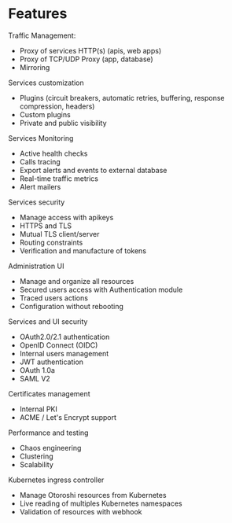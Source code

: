 # Features

Traffic Management:

* Proxy of services HTTP(s) (apis, web apps)
* Proxy of TCP/UDP Proxy (app, database)
* Mirroring

Services customization

* Plugins (circuit breakers, automatic retries, buffering, response compression, headers) 
* Custom plugins
* Private and public visibility

Services Monitoring

* Active health checks
* Calls tracing
* Export alerts and events to external database
* Real-time traffic metrics
* Alert mailers

Services security

* Manage access with apikeys
* HTTPS and TLS
* Mutual TLS client/server
* Routing constraints
* Verification and manufacture of tokens

Administration UI

* Manage and organize all resources
* Secured users access with Authentication module
* Traced users actions
* Configuration without rebooting

Services and UI security

* OAuth2.0/2.1 authentication
* OpenID Connect (OIDC)
* Internal users management
* JWT authentication
* OAuth 1.0a
* SAML V2

Certificates management

* Internal PKI
* ACME / Let's Encrypt support

Performance and testing

* Chaos engineering
* Clustering 
* Scalability

Kubernetes ingress controller

* Manage Otoroshi resources from Kubernetes
* Live reading of multiples Kubernetes namespaces
* Validation of resources with webhook
